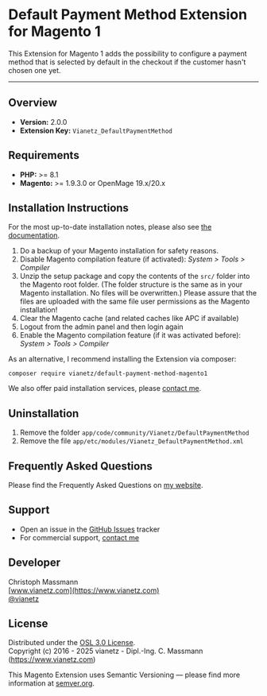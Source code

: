 # Default Payment Method Extension for Magento 1

This Extension for Magento 1 adds the possibility to configure a payment method
that is selected by default in the checkout if the customer hasn't chosen one yet.

---

## Overview

- **Version:** 2.0.0
- **Extension Key:** `Vianetz_DefaultPaymentMethod`

## Requirements

- **PHP:** >= 8.1
- **Magento:** >= 1.9.3.0 or OpenMage 19.x/20.x

## Installation Instructions

For the most up-to-date installation notes, please also see [the documentation](https://www.vianetz.com/en/install-magento-extension/).

1. Do a backup of your Magento installation for safety reasons.
2. Disable Magento compilation feature (if activated): _System > Tools > Compiler_
3. Unzip the setup package and copy the contents of the `src/` folder into the Magento root folder. (The folder structure
   is the same as in your Magento installation. No files will be overwritten.)
   Please assure that the files are uploaded with the same file user permissions as the Magento installation!
4. Clear the Magento cache (and related caches like APC if available)
5. Logout from the admin panel and then login again
6. Enable the Magento compilation feature (if it was activated before): _System > Tools > Compiler_

As an alternative, I recommend installing the Extension via composer:
```
composer require vianetz/default-payment-method-magento1
```

We also offer paid installation services, please [contact me](https://www.vianetz.com/en/contacts).

## Uninstallation

1. Remove the folder `app/code/community/Vianetz/DefaultPaymentMethod`
2. Remove the file `app/etc/modules/Vianetz_DefaultPaymentMethod.xml`

## Frequently Asked Questions

Please find the Frequently Asked Questions on [my website](https://www.vianetz.com/en/faq).

## Support

- Open an issue in the [GitHub Issues](https://github.com/vianetz/default-payment-method-magento1/issues) tracker
- For commercial support, [contact me](https://www.vianetz.com/en/contacts)

## Developer

Christoph Massmann  
[www.vianetz.com](https://www.vianetz.com)  
[@vianetz](https://twitter.com/vianetz)  

## License

Distributed under the [OSL 3.0 License](LICENSE.txt).  
Copyright (c) 2016 - 2025 vianetz - Dipl.-Ing. C. Massmann (https://www.vianetz.com)

This Magento Extension uses Semantic Versioning — please find more information at [semver.org](http://semver.org).
